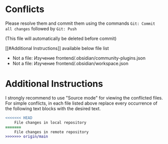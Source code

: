 # Conflicts

Please resolve them and commit them using the commands `Git: Commit all changes` followed by `Git: Push`

(This file will automatically be deleted before commit)

[[#Additional Instructions]] available below file list

- Not a file: Изучение frontend/.obsidian/community-plugins.json
- Not a file: Изучение frontend/.obsidian/workspace.json

# Additional Instructions

I strongly recommend to use "Source mode" for viewing the conflicted files. For simple conflicts, in each file listed above replace every occurrence of the following text blocks with the desired text.

```diff
<<<<<<< HEAD
    File changes in local repository
=======
    File changes in remote repository
>>>>>>> origin/main
```
